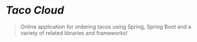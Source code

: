 # _Taco Cloud_

> Online application for ordering tacos using Spring, Spring Boot and a variety of related libraries and frameworks!
